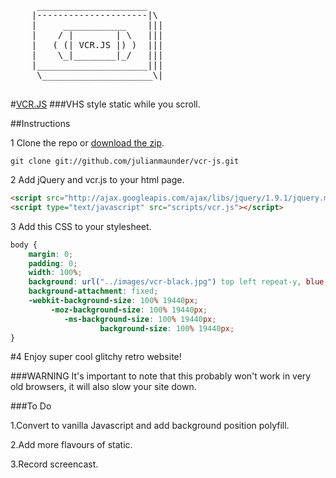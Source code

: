 <pre>
	 _____________________
	|---------------------|\
	|     ____________    |||
	|    / |        | \   |||
	|   ( (| VCR.JS |) )  |||
	|    \_|________|_/   |||
	|_____________________|||
	 \_____________________\|

</pre>

#[VCR.JS](http://julianmaunder.github.com/vhs-js/)
###VHS style static while you scroll.

##Instructions

1 Clone the repo or [download the zip](https://dl.dropbox.com/u/60943841/vcr.zip).

```
git clone git://github.com/julianmaunder/vcr-js.git
```

2 Add jQuery and vcr.js to your html page.

```html
<script src="http://ajax.googleapis.com/ajax/libs/jquery/1.9.1/jquery.min.js"></script>
<script type="text/javascript" src="scripts/vcr.js"></script>
```

3 Add this CSS to your stylesheet.

```css
body {
	margin: 0;
	padding: 0;
	width: 100%;
	background: url("../images/vcr-black.jpg") top left repeat-y, blue;
	background-attachment: fixed;
	-webkit-background-size: 100% 19440px;
		 -moz-background-size: 100% 19440px;
			-ms-background-size: 100% 19440px;
					background-size: 100% 19440px;
}
```

#4 Enjoy super cool glitchy retro website!

###WARNING
It's important to note that this probably won't work in very old browsers, it will also slow your site down.

###To Do

1.Convert to vanilla Javascript and add background position polyfill.

2.Add more flavours of static.

3.Record screencast.